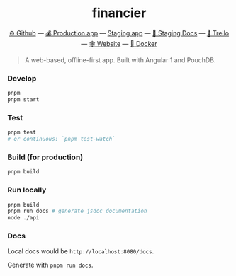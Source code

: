 <h1 align="center">financier</h1>

<p align="center">
  <a href="https://github.com/financier-io/financier">⚙ Github</a> —
  <a href="https://app.financier.io">💰 Production app</a> —
  <a href="https://staging.financier.io">Staging app</a> —
  <a href="https://staging.financier.io/docs">📗 Staging Docs</a> —
  <a href="https://trello.com/b/bXcFuXrm">📢 Trello</a> —
  <a href="https://financier.io">🕸 Website</a> —
  <a href="https://github.com/orgs/financier-io/packages?repo_name=financier">🐳 Docker</a>
</p>

> A web-based, offline-first app. Built with Angular 1 and PouchDB.

### Develop

```sh
pnpm
pnpm start
```

### Test

```sh
pnpm test
# or continuous: `pnpm test-watch`
```

### Build (for production)

```sh
pnpm build
```

### Run locally

```sh
pnpm build
pnpm run docs # generate jsdoc documentation
node ./api
```

### Docs

Local docs would be `http://localhost:8080/docs`.

Generate with `pnpm run docs`.

